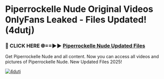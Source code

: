 # Piperrockelle Nude Original Videos 0nlyFans Leaked - Files Updated! (4dutj)

<h3>🔴 CLICK HERE 🌐==►► <a href="https://tinyurl.com/y5r63du9" rel="nofollow">Piperrockelle Nude Updated Files</a></h3>

Get Piperrockelle Nude and all content. Now you can access all videos and pictures of Piperrockelle Nude. New Updated Files 2025!

[![4dutj](https://i.imgur.com/UVo9nyh.gif)](https://tinyurl.com/y5r63du9)